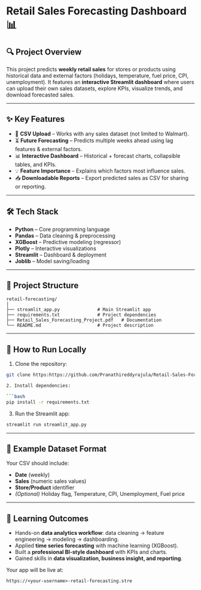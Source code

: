 # Retail Sales Forecasting Dashboard 📊

## 🔍 Project Overview

This project predicts **weekly retail sales** for stores or products using historical data and external factors (holidays, temperature, fuel price, CPI, unemployment). It features an **interactive Streamlit dashboard** where users can upload their own sales datasets, explore KPIs, visualize trends, and download forecasted sales.

---

## ✨ Key Features

* 📂 **CSV Upload** – Works with any sales dataset (not limited to Walmart).
* ⏳ **Future Forecasting** – Predicts multiple weeks ahead using lag features & external factors.
* 📊 **Interactive Dashboard** – Historical + forecast charts, collapsible tables, and KPIs.
* 💡 **Feature Importance** – Explains which factors most influence sales.
* 📥 **Downloadable Reports** – Export predicted sales as CSV for sharing or reporting.

---

## 🛠 Tech Stack

* **Python** – Core programming language
* **Pandas** – Data cleaning & preprocessing
* **XGBoost** – Predictive modeling (regressor)
* **Plotly** – Interactive visualizations
* **Streamlit** – Dashboard & deployment
* **Joblib** – Model saving/loading

---

## 📂 Project Structure

```
retail-forecasting/
│
├── streamlit_app.py              # Main Streamlit app
├── requirements.txt              # Project dependencies
├── Retail_Sales_Forecasting_Project.pdf   # Documentation
└── README.md                     # Project description
```

---

## 🚀 How to Run Locally

1. Clone the repository:

```bash
git clone https:https://github.com/Pranathireddyrajula/Retail-Sales-Forecasting.git

2. Install dependencies:

```bash
pip install -r requirements.txt
```

3. Run the Streamlit app:

```bash
streamlit run streamlit_app.py
```

---

## 📖 Example Dataset Format

Your CSV should include:

* **Date** (weekly)
* **Sales** (numeric sales values)
* **Store/Product** identifier
* *(Optional)* Holiday flag, Temperature, CPI, Unemployment, Fuel price

---

## 🎯 Learning Outcomes

* Hands-on **data analytics workflow**: data cleaning → feature engineering → modeling → dashboarding.
* Applied **time series forecasting** with machine learning (XGBoost).
* Built a **professional BI-style dashboard** with KPIs and charts.
* Gained skills in **data visualization, business insight, and reporting**.



Your app will be live at:

```
https://<your-username>-retail-forecasting.stre
```

